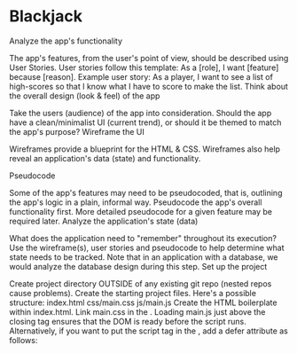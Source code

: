 # Blackjack


Analyze the app's functionality

The app's features, from the user's point of view, should be described using User Stories. User stories follow this template: As a [role], I want [feature] because [reason]. Example user story: As a player, I want to see a list of high-scores so that I know what I have to score to make the list.
Think about the overall design (look & feel) of the app

Take the users (audience) of the app into consideration.
Should the app have a clean/minimalist UI (current trend), or should it be themed to match the app's purpose?
Wireframe the UI

Wireframes provide a blueprint for the HTML & CSS.
Wireframes also help reveal an application's data (state) and functionality.




Pseudocode

Some of the app's features may need to be pseudocoded, that is, outlining the app's logic in a plain, informal way.
Pseudocode the app's overall functionality first.
More detailed pseudocode for a given feature may be required later.
Analyze the application's state (data)

What does the application need to "remember" throughout its execution?
Use the wireframe(s), user stories and pseudocode to help determine what state needs to be tracked.
Note that in an application with a database, we would analyze the database design during this step.
Set up the project

Create project directory OUTSIDE of any existing git repo (nested repos cause problems).
Create the starting project files. Here's a possible structure:
index.html
css/main.css
js/main.js
Create the HTML boilerplate within index.html.
Link main.css in the <head>.
Loading main.js just above the closing </body> tag ensures that the DOM is ready before the script runs. Alternatively, if you want to put the script tag in the <head>, add a defer attribute as follows:
<script defer src="js/main.js">
Be sure to load libraries such as jQuery before the app's scripts.
Create a local repo

$ git init
Create a remote repo in your GitHub account then follow the instructions that GitHub provides to add a remote to link your local repo to GitHub.
It is recommended that the name of the repo and the project directory match.
Organize the app's JS into sections

Adding comments such as the following will help you organize your app's code:
/*----- constants -----*/
/*----- app's state (variables) -----*/
/*----- cached element references -----*/
/*----- event listeners -----*/
/*----- functions -----*/
Code away!

Iterating between adding HTML, CSS & JS is one approach.
Start with some markup for the basic layout of the UI.
Declare, but don't initialize, the application-wide variables (state). The initialization of the variables to their "start-up" state should be done within an initialize, or similarly named function, i.e., init, reset, etc.
Write that initialize function.
Invoke initialize() to "kick off" the app.
Next stub up a render function. Be sure to call render after state has been updated in event handlers, the initialize function, etc.
Register event listeners - browser apps are typically event-driven.
If you have user stories, code them in a logical order.
More recommendations for interactive browser app's, such as games

Create a main render function that is responsible for rendering the state of the app to the DOM.
If the render function becomes lengthy, add additional rendering oriented functions, for example:
function render() {
	renderHands();
	renderControls();
	if (winner) {
		renderWinnerMessage();
	} else {
		renderTurnMessage();
	}
}
Avoid accessing the DOM from outside render-oriented functions. However, "eye candy" animations, a ticking time display, etc. are exceptions to this tip.
Data (state) is the single source of truth of the app - when implementing an app's logic, the DOM is secondary to data manipulation. Get used to thinking about how to your app's data changes vs. the display.
As the user interacts with the application (or other events such as timers trigger), code the app such that it:
Updates state, then...
Calls render()
Make frequent git commits of working code

At a minimum, commit each "milestone" or feature implementation.
Experiment and refactor code as necessary

Have fun!